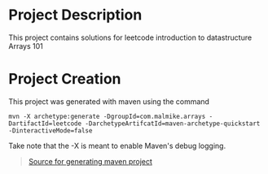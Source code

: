 # Project Description
This project contains solutions for leetcode introduction to datastructure Arrays 101

# Project Creation
This project was generated with maven using the command

```
mvn -X archetype:generate -DgroupId=com.malmike.arrays -DartifactId=leetcode -DarchetypeArtifcatId=maven-archetype-quickstart -DinteractiveMode=false
```

Take note that the -X is meant to enable Maven's debug logging.

> [Source for generating maven project](https://mkyong.com/maven/how-to-create-a-java-project-with-maven/)
